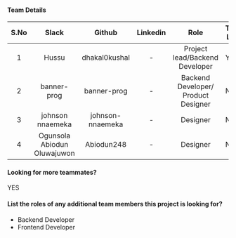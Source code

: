 #### Team Details
| S.No | Slack |   Github  | Linkedin |            Role            | Team Lead |                         Account Number                         |
|:----:|:-----:|:---------:|:--------:|:--------------------------:|-----------|:--------------------------------------------------------------:|
|  1  | Hussu | dhakal0kushal | - | Project lead/Backend Developer | Yes | 22d0f0047b572a6acb6615f7aae646b0b96ddc58bfd54ed2775f885baeba3d6a |
|  2  | banner-prog | banner-prog | - | Backend Developer/ Product Designer | No | 15a9ca06e3fee01013e037a76db258629e093701fc97d1ca58cc9c2986ab88b7 |
|  3  | johnson nnaemeka | johnson-nnaemeka | - | Designer | No | c82745b716430050a130094a84d0518149fcf03d5b63c34f5f29f06b50836348 |
|  4  | Ogunsola Abiodun Oluwajuwon | Abiodun248 | - | Designer | No | 7baa7a3f8d03e88c35a0dd89d0338220f586c1abd55411d098fadff40e1f69a1 |

#### Looking for more teammates?
YES

#### List the roles of any additional team members this project is looking for?
- Backend Developer
- Frontend Developer